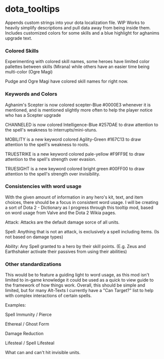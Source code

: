 # dota_tooltips
Appends custom strings into your dota localization file. 
WIP
Works to heavily simplify descriptions and pull data away from being inside them.
Includes customized colors for some skills and a blue highlight for aghanims upgrade text.

<h3>Colored Skills</h3>

Experimenting with colored skill names, some heroes have limited color pallettes between skills (Mirana) while others have an easier time being multi-color (Ogre Magi)

Pudge and Ogre Magi have colored skill names for right now.

<h3>Keywords and Colors</h3>

Aghanim's Scepter is now colored scepter-Blue #0000E3 whenever it is mentioned, and is mentioned slightly more often to help the player notice who has a Scepter upgrade

CHANNELED is now colored Intelligence-Blue #257DAE to draw attention to the spell's weakness to interrupts/mini-stuns.

MOBILITY is a new keyword colored Agility-Green #167C13 to draw attention to the spell's weakness to roots.

TRUESTRIKE is a new keyword colored pale-yellow #F9FF9E to draw attention to the spell's strength over evasion.

TRUESIGHT is a new keyword colored bright green #00FF00 to draw attention to the spell's strength over invisibility.

<h3>Consistencies with word usage</h3>

With the given amount of information in any hero's kit, text, and item choices, there should be a focus in consistent word usage. 
I will be creating a sort of Dota 2 - Dictionary as I progress through this tooltip mod, based on word usage from Valve and the Dota 2 Wikia pages.

Attack: Attacks are the default damage sorce of all units.

Spell: Anything that is not an attack, is exclusively a spell including items. (Is not based on damage types)

Ability: Any Spell granted to a hero by their skill points. (E.g. Zeus and Earthshaker activate their passives from using their abilities)

<h3>Other standardizations</h3>

This would be to feature a guiding light to word usage, as this mod isn't limited to in-game knowledge it could be used as a quick to view guide to the framework of how things work. Overall, this should be simple and limited, but for many Alt-Texts I currently have a "Can Target?" list to help with complex interactions of certain spells.

Examples:

Spell Immunity / Pierce

Ethereal / Ghost Form

Damage Reduction

Lifesteal / Spell Lifesteal

What can and can't hit invisible units.